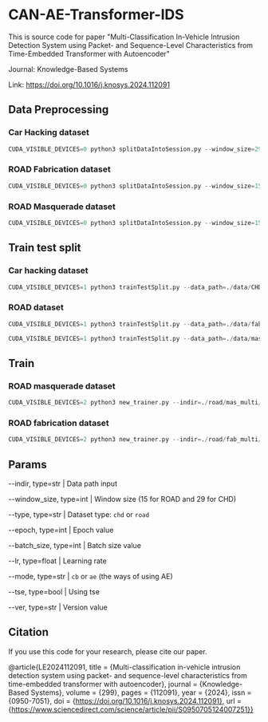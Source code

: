 # CAN-AE-Transformer-IDS
This is source code for paper "Multi-Classification In-Vehicle Intrusion Detection System using Packet- and Sequence-Level Characteristics from Time-Embedded Transformer with Autoencoder"

Journal: Knowledge-Based Systems

Link: https://doi.org/10.1016/j.knosys.2024.112091

## Data Preprocessing
### Car Hacking dataset
```Python
CUDA_VISIBLE_DEVICES=0 python3 splitDataIntoSession.py --window_size=29 --strided=29 --attack_type=chd > data_preprocessing_chd.txt
```
### ROAD Fabrication dataset
```Python
CUDA_VISIBLE_DEVICES=0 python3 splitDataIntoSession.py --window_size=15 --strided=15 --attack_type=road_fab --indir=./road/fab_dataset --outdir=./road/fab_multi/TFRecord > data_preprocessing_roadfab.txt
```
### ROAD Masquerade dataset
```Python
CUDA_VISIBLE_DEVICES=0 python3 splitDataIntoSession.py --window_size=15 --strided=15 --attack_type=road_mas --indir=./road/mas_dataset --outdir=./road/mas_multi/TFRecord > data_preprocessing_roadmas.txt
```

## Train test split
### Car hacking dataset
```Python
CUDA_VISIBLE_DEVICES=1 python3 trainTestSplit.py --data_path=./data/CHD --window_size 29 --strided 29 --rid 1
```
### ROAD dataset
```Python
CUDA_VISIBLE_DEVICES=1 python3 trainTestSplit.py --data_path=./data/fab_dataset --window_size 15 --strided 15 --rid 1
```
```Python
CUDA_VISIBLE_DEVICES=1 python3 trainTestSplit.py --data_path=./data/mas_dataset --window_size 15 --strided 15 --rid 1
```

## Train
### ROAD masquerade dataset
```Python
CUDA_VISIBLE_DEVICES=2 python3 new_trainer.py --indir=./road/mas_multi/TFRecord_w15_s15/1/ --window_size=15 --batch_size=32 --type=road_mas --mode=cb --tse=True --epoch=150 --ver=2
```

### ROAD fabrication dataset
```Python
CUDA_VISIBLE_DEVICES=2 python3 new_trainer.py --indir=./road/fab_multi/TFRecord_w15_s15/1/ --window_size=15 --batch_size=32 --type=road_fab --mode=cb --tse=True --epoch=300 --ver=2
```

## Params
--indir, type=str          | Data path input

--window_size, type=int    | Window size (15 for ROAD and 29 for CHD)

--type, type=str           | Dataset type: `chd` or `road`

--epoch, type=int          | Epoch value

--batch_size, type=int     | Batch size value

--lr, type=float           | Learning rate

--mode, type=str           | `cb` or `ae` (the ways of using AE)

--tse, type=bool           | Using tse 

--ver, type=str            | Version value

## Citation

If you use this code for your research, please cite our paper.

@article{LE2024112091,
title = {Multi-classification in-vehicle intrusion detection system using packet- and sequence-level characteristics from time-embedded transformer with autoencoder},
journal = {Knowledge-Based Systems},
volume = {299},
pages = {112091},
year = {2024},
issn = {0950-7051},
doi = {https://doi.org/10.1016/j.knosys.2024.112091},
url = {https://www.sciencedirect.com/science/article/pii/S0950705124007251}}
